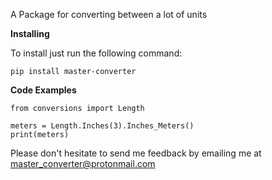 A Package for converting between a lot of units

**Installing**

To install just run the following command:

```
pip install master-converter
```

**Code Examples**

```
from conversions import Length

meters = Length.Inches(3).Inches_Meters()
print(meters)
```

Please don't hesitate to send me feedback by emailing me at master_converter@protonmail.com
